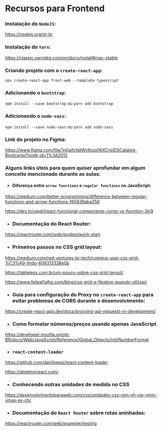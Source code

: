 # Recursos para Frontend

### Instalação do `NodeJS`:

https://nodejs.org/pt-br

### Instalação do `Yarn`:

https://classic.yarnpkg.com/en/docs/install#mac-stable

### Criando projeto com o `create-react-app`:

`npx create-react-app front-web --template typescript`

### Adicionando o `bootstrap`:

`npm install --save bootstrap` ou `yarn add bootstrap`

### Adicionando o `node-sass`:

`npm install --save node-sass` ou `yarn add node-sass`

### Link do projeto no Figma: 

https://www.figma.com/file/1n0aifcfatWv9ozp16XCrq/DSCatalog-Bootcamp?node-id=1%3A2012

### Alguns links úteis para quem quiser aprofundar em algum conceito mencionado durante as aulas:

- #### Diferença entre `arrow functions` e `regular functions` no JavaScript:
https://medium.com/better-programming/difference-between-regular-functions-and-arrow-functions-f65639aba256

https://dev.to/ugglr/react-functional-components-const-vs-function-2kj9

- ### Documentação do React Router: 
https://reactrouter.com/web/guides/quick-start

- ### Primeiros passos no CSS grid layout:
https://medium.com/red-ventures-br-tech/comece-usar-css-grid-%C3%A9-lindo-609313338e0b

https://tableless.com.br/um-pouco-sobre-css-grid-layout/

https://www.felipefialho.com/blog/css-grid-e-flexbox-quando-utilizar/

- ### Guia para configuração do Proxy no `create-react-app` para evitar problemas de CORS durante o desenvolvimento:
https://create-react-app.dev/docs/proxying-api-requests-in-development/

- ### Como formatar números/preços usando apenas JavaScript
https://developer.mozilla.org/pt-BR/docs/Web/JavaScript/Reference/Global_Objects/Intl/NumberFormat

- ### `react-content-loader`
https://github.com/danilowoz/react-content-loader

https://skeletonreact.com/

- ### Conhecendo outras unidades de medida no CSS
https://desenvolvimentoparaweb.com/css/unidades-css-rem-vh-vw-vmin-vmax-ex-ch/

- ### Documentação do `React Router` sobre rotas aninhadas:
https://reactrouter.com/web/example/nesting
